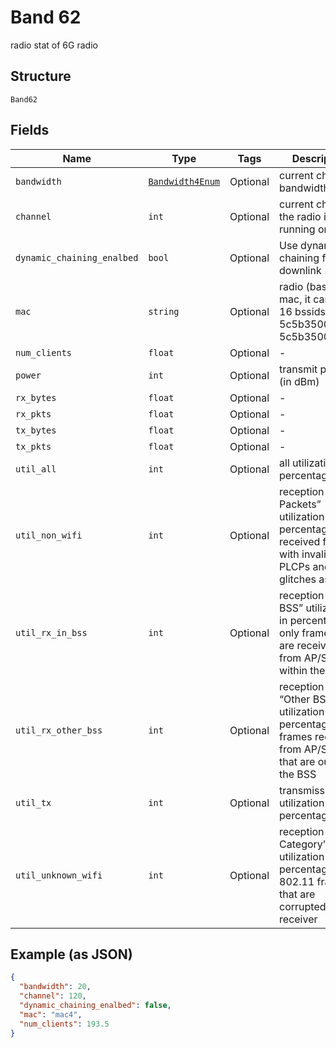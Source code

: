 
# Band 62

radio stat of 6G radio

## Structure

`Band62`

## Fields

| Name | Type | Tags | Description |
|  --- | --- | --- | --- |
| `bandwidth` | [`Bandwidth4Enum`](../../doc/models/bandwidth-4-enum.md) | Optional | current channel bandwidth |
| `channel` | `int` | Optional | current channel the radio is running on |
| `dynamic_chaining_enalbed` | `bool` | Optional | Use dynamic chaining for downlink |
| `mac` | `string` | Optional | radio (base) mac, it can have 16 bssids (e.g. 5c5b350001a0-5c5b350001af) |
| `num_clients` | `float` | Optional | - |
| `power` | `int` | Optional | transmit power (in dBm) |
| `rx_bytes` | `float` | Optional | - |
| `rx_pkts` | `float` | Optional | - |
| `tx_bytes` | `float` | Optional | - |
| `tx_pkts` | `float` | Optional | - |
| `util_all` | `int` | Optional | all utilization in percentage |
| `util_non_wifi` | `int` | Optional | reception of “No Packets” utilization in percentage, received frames with invalid PLCPs and CRS glitches as noise |
| `util_rx_in_bss` | `int` | Optional | reception of “In BSS” utilization in percentage, only frames that are received from AP/STAs within the BSS |
| `util_rx_other_bss` | `int` | Optional | reception of “Other BSS” utilization in percentage, all frames received from AP/STAs that are outside the BSS |
| `util_tx` | `int` | Optional | transmission utilization in percentage |
| `util_unknown_wifi` | `int` | Optional | reception of “No Category” utilization in percentage, all 802.11 frames that are corrupted at the receiver |

## Example (as JSON)

```json
{
  "bandwidth": 20,
  "channel": 120,
  "dynamic_chaining_enalbed": false,
  "mac": "mac4",
  "num_clients": 193.5
}
```


